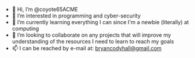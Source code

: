 - 👋 Hi, I’m @coyote65ACME
- 👀 I’m interested in programming and cyber-security
- 🌱 I’m currently learning everything I can since I'm a newbie (literally) at computing
- 💞️ I’m looking to collaborate on any projects that will improve my understanding of the resources I need to learn to reach my goals
- 📫 I can be reached by e-mail at: bryancodyhall@gmail.com

<!---
coyote65ACME/coyote65ACME is a ✨ special ✨ repository because its `README.md` (this file) appears on your GitHub profile.
You can click the Preview link to take a look at your changes.
--->
